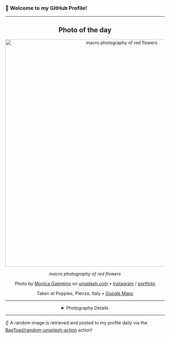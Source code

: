 ### 👋 Welcome to my GitHub Profile!

----
<div align="center">

## Photo of the day
  
  <a href="https://unsplash.com/photos/macro-photography-of-red-flowers-zjk0Tx6-M6Q"><img width="720" src="https://images.unsplash.com/photo-1465990138262-b7c355d1ef90?crop=entropy&cs=tinysrgb&fit=max&fm=jpg&ixid=M3w1OTQ0OTd8MHwxfHJhbmRvbXx8fHx8fHx8fDE3MTQ1NDM2OTN8&ixlib=rb-4.0.3&q=80&w=1080" alt="macro photography of red flowers"></a>
  
  <em>macro photography of red flowers</em>
  
  <em></em>

  Photo by [Monica Galentino](https://www.flickr.com/photos/98998691@N00/) on [unsplash.com](https://unsplash.com/) • [Instagram](https://instagram.com/lidivien78) / [portfolio](https://www.flickr.com/photos/98998691@N00/)
  
  Taken at Poppies, Pienza, Italy • [Google Maps](https://www.google.com/maps/search/?api=1&query=43.0644078836124,11.637083015039)
  
  ---
  
<details>
<summary>Photography Details</summary>
  
| Parameter     | Value |
| ------------- | ----- |
| Camera Model  | NIKON D5200 |
| Exposure Time | 1/100 |
| Aperture      | 1.8 |
| Focal Length  | 50.0 |
| ISO           | 100 |
| Location      | Poppies, Pienza, Italy (Italy) |
| Coordinates   | Latitude 43.0644078836124, Longitude 11.637083015039 |

</details>

</div>

----

☝️ A random image is retrieved and posted to my profile daily via the [BagToad/random-unsplash-action](https://github.com/BagToad/random-unsplash-action) action!
